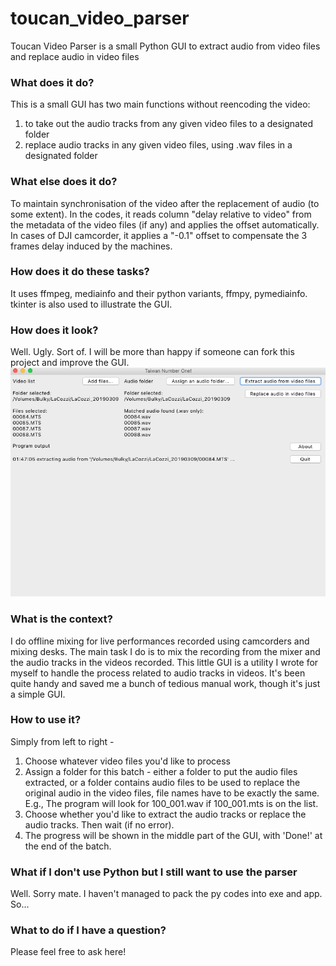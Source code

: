 # toucan_video_parser
Toucan Video Parser is a small Python GUI to extract audio from video files and replace audio in video files

### What does it do?
This is a small GUI has two main functions without reencoding the video: 
1. to take out the audio tracks from any given video files to a designated folder
2. replace audio tracks in any given video files, using .wav files in a designated folder

### What else does it do?
To maintain synchronisation of the video after the replacement of audio (to some extent). In the codes, it reads column "delay relative to video" from the metadata of the video files (if any) and applies the offset automatically. In cases of DJI camcorder, it applies a "-0.1" offset to compensate the 3 frames delay induced by the machines.

### How does it do these tasks?
It uses ffmpeg, mediainfo and their python variants, ffmpy, pymediainfo. tkinter is also used to illustrate the GUI. 

### How does it look?
Well. Ugly. Sort of. I will be more than happy if someone can fork this project and improve the GUI.
![screenshot](https://github.com/littlegtplr/toucan_video_parser/blob/master/Screenshot%202019-03-16%20at%2001.47.19.png)

### What is the context?
I do offline mixing for live performances recorded using camcorders and mixing desks. The main task I do is to mix the recording from the mixer and the audio tracks in the videos recorded. This little GUI is a utility I wrote for myself to handle the process related to audio tracks in videos. It's been quite handy and saved me a bunch of tedious manual work, though it's just a simple GUI. 

### How to use it?
Simply from left to right - 
1. Choose whatever video files you'd like to process
2. Assign a folder for this batch - either a folder to put the audio files extracted, or a folder contains audio files to be used to replace the original audio in the video files, file names have to be exactly the same. E.g., The program will look for 100_001.wav if 100_001.mts is on the list. 
3. Choose whether you'd like to extract the audio tracks or replace the audio tracks. Then wait (if no error). 
4. The progress will be shown in the middle part of the GUI, with 'Done!' at the end of the batch. 

### What if I don't use Python but I still want to use the parser
Well. Sorry mate. I haven't managed to pack the py codes into exe and app. So...

### What to do if I have a question?
Please feel free to ask here!
